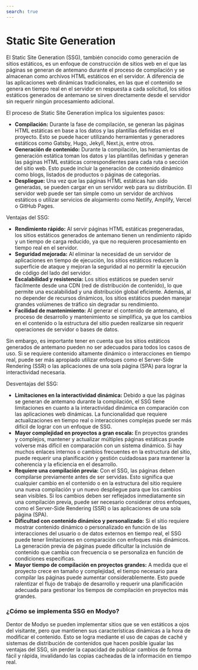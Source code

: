 ```yaml
---
search: true
---
```


# Static Site Generation

El Static Site Generation (SSG), también conocido como generación de sitios estáticos, es un enfoque de construcción de sitios web en el que las páginas se generan de antemano durante el proceso de compilación y se almacenan como archivos HTML estáticos en el servidor. A diferencia de las aplicaciones web dinámicas tradicionales, en las que el contenido se genera en tiempo real en el servidor en respuesta a cada solicitud, los sitios estáticos generados de antemano se sirven directamente desde el servidor sin requerir ningún procesamiento adicional.

El proceso de Static Site Generation implica los siguientes pasos:

- **Compilación:** Durante la fase de compilación, se generan las páginas HTML estáticas en base a los datos y las plantillas definidas en el proyecto. Esto se puede hacer utilizando herramientas y generadores estáticos como Gatsby, Hugo, Jekyll, Next.js, entre otros.
- **Generación de contenido:** Durante la compilación, las herramientas de generación estática toman los datos y las plantillas definidas y generan las páginas HTML estáticas correspondientes para cada ruta o sección del sitio web. Esto puede incluir la generación de contenido dinámico como blogs, listados de productos o páginas de categorías.
- **Despliegue:** Una vez que las páginas HTML estáticas han sido generadas, se pueden cargar en un servidor web para su distribución. El servidor web puede ser tan simple como un servidor de archivos estáticos o utilizar servicios de alojamiento como Netlify, Amplify, Vercel o GitHub Pages.

Ventajas del SSG:

- **Rendimiento rápido:** Al servir páginas HTML estáticas pregeneradas, los sitios estáticos generados de antemano tienen un rendimiento rápido y un tiempo de carga reducido, ya que no requieren procesamiento en tiempo real en el servidor.
- **Seguridad mejorada:** Al eliminar la necesidad de un servidor de aplicaciones en tiempo de ejecución, los sitios estáticos reducen la superficie de ataque y mejoran la seguridad al no permitir la ejecución de código del lado del servidor.
- **Escalabilidad y resistencia:** Los sitios estáticos se pueden servir fácilmente desde una CDN (red de distribución de contenido), lo que permite una escalabilidad y una distribución global eficiente. Además, al no depender de recursos dinámicos, los sitios estáticos pueden manejar grandes volúmenes de tráfico sin degradar su rendimiento.
- **Facilidad de mantenimiento:** Al generar el contenido de antemano, el proceso de desarrollo y mantenimiento se simplifica, ya que los cambios en el contenido o la estructura del sitio pueden realizarse sin requerir operaciones de servidor o bases de datos.

Sin embargo, es importante tener en cuenta que los sitios estáticos generados de antemano pueden no ser adecuados para todos los casos de uso. Si se requiere contenido altamente dinámico o interacciones en tiempo real, puede ser más apropiado utilizar enfoques como el Server-Side Rendering (SSR) o las aplicaciones de una sola página (SPA) para lograr la interactividad necesaria.

Desventajas del SSG:

- **Limitaciones en la interactividad dinámica:** Debido a que las páginas se generan de antemano durante la compilación, el SSG tiene limitaciones en cuanto a la interactividad dinámica en comparación con las aplicaciones web dinámicas. La funcionalidad que requiere actualizaciones en tiempo real o interacciones complejas puede ser más difícil de lograr con un enfoque de SSG.
- **Mayor complejidad en proyectos a gran escala:** En proyectos grandes y complejos, mantener y actualizar múltiples páginas estáticas puede volverse más difícil en comparación con un sistema dinámico. Si hay muchos enlaces internos o cambios frecuentes en la estructura del sitio, puede requerir una planificación y gestión cuidadosas para mantener la coherencia y la eficiencia en el desarrollo.
- **Requiere una compilación previa:** Con el SSG, las páginas deben compilarse previamente antes de ser servidas. Esto significa que cualquier cambio en el contenido o en la estructura del sitio requiere una nueva compilación y un nuevo despliegue para que los cambios sean visibles. Si los cambios deben ser reflejados inmediatamente sin una compilación previa, puede ser necesario considerar otros enfoques, como el Server-Side Rendering (SSR) o las aplicaciones de una sola página (SPA).
- **Dificultad con contenido dinámico y personalizado:** Si el sitio requiere mostrar contenido dinámico o personalizado en función de las interacciones del usuario o de datos externos en tiempo real, el SSG puede tener limitaciones en comparación con enfoques más dinámicos. La generación previa de páginas puede dificultar la inclusión de contenido que cambia con frecuencia o se personaliza en función de condiciones específicas.
- **Mayor tiempo de compilación en proyectos grandes:** A medida que el proyecto crece en tamaño y complejidad, el tiempo necesario para compilar las páginas puede aumentar considerablemente. Esto puede ralentizar el flujo de trabajo de desarrollo y requerir una planificación adecuada para gestionar los tiempos de compilación en proyectos más grandes.

### ¿Cómo se implementa SSG en Modyo?

Dentor de Modyo se pueden implementar sitios que se ven estáticos a ojos del visitante, pero que mantienen sus características dinámicas a la hora de modificar el contenido. Esto se logra mediante el uso de capas de caché y sistemas de distribución de contenidos que hacen posible igualar las ventajas del SSG, sin perder la capacidad de publicar cambios de forma fácil y rápida, invalidando las copias cacheadas de la información en tiempo real.
